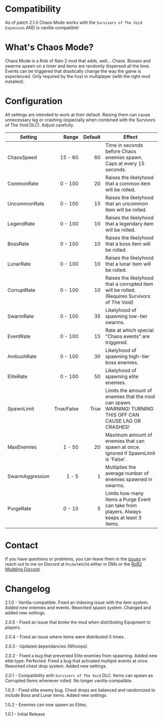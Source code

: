 # Compatibility
As of patch 2.1.0 Chaos Mode works with the `Survivors of The Void Expansion` AND is vanilla-compatible!

# What's Chaos Mode?
Chaos Mode is a Risk of Rain 2 mod that adds, well... Chaos. Bosses and swarms spawn on a timer and items are randomly dispersed all the time. Events can be triggered that drastically change the way the game is experienced. Only required by the host in multiplayer (with the right mod installed).

# Configuration
All settings are intended to work at their default. Raising them can cause unnecessary lag or crashing (especially when combined with the Survivors of The Void DLC). Adjust carefully.

Setting | Range | Default | Effect
---|---:|---:|---
ChaosSpeed | 15 - 60 | 60 | Time in seconds before Chaos enemies spawn. Caps at every 15 seconds.
CommonRate | 0 - 100 | 20 | Raises the likelyhood that a common item will be rolled.
UncommonRate | 0 - 100 | 15 | Raises the likelyhood that an uncommon item will be rolled.
LegendRate | 0 - 100 | 10 | Raises the likelyhood that a legendary item will be rolled.
BossRate | 0 - 100 | 10 | Raises the likelyhood that a boss item will be rolled.
LunarRate | 0 - 100 | 10 | Raises the likelyhood that a lunar item will be rolled.
CorruptRate | 0 - 100 | 10 | Raises the likelyhood that a corrupted item will be rolled. (Requires Survivors of The Void)
SwarmRate | 0 - 100 | 35 | Likelyhood of spawning low-tier swarms.
EventRate | 0 - 100 | 15 | Rate at which special "Chaos events" are triggered.
AmbushRate | 0 - 100 | 30 | Likelyhood of spawning high-tier boss enemies.
EliteRate | 0 - 100 | 50 | Likelyhood of spawning elite enemies.
SpawnLimit| True/False | True | Limits the amount of enemies that the mod can spawn. WARNING! TURNING THIS OFF CAN CAUSE LAG OR CRASHES!
MaxEnemies | 1 - 50 | 20 | Maximum amount of enemies that can spawn at once. Ignored if SpawnLimit is 'False'.
SwarmAggression | 1 - 5 | 1 | Multiplies the average number of enemies spawned in swarms.
PurgeRate| 0 - 10 | 5 | Limits how many items a Purge Event can take from players. Always keeps at least 3 items.

# Contact
If you have questions or problems, you can leave them in the [issues](https://github.com/bryantBaumgartner/chaosMode/issues) or reach out to me on Discord at `Pocket#4156` either in DMs or the [RoR2 Modding Discord](https://discord.gg/JDbYRZCGbs).

# Changelog
2.1.0 - Vanilla-compatible. Fixed an indexing issue with the item system. Added new enemies and events. Reworked spawn system. Changed and added new settings.

2.0.5 - Fixed an issue that broke the mod when distributing Equipment to players.

2.0.4 - Fixed an issue where items were distributed 0 times.

2.0.3 - Updated dependancies (Whoops).

2.0.2 - Fixed a bug that prevented Elite enemies from spawning. Added new elite type: Perfected. Fixed a bug that activated multiple events at once. Reworked chest drop system. Added new settings.

2.0.1 - Compatibility with `Survivors of The Void` DLC. Items can spawn as Corrupted Items whenever rolled. No longer vanilla-compatible.

1.0.3 - Fixed elite enemy bug. Chest drops are balanced and randomized to include Boss and Lunar items. Added new settings.

1.0.2 - Enemies can now spawn as Elites.   

1.0.1 - Initial Release
